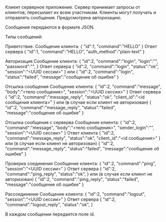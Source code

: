 Клиент серверное приложение. Сервер принимает запросы от клиентов, пересылает их всем участникам. Клиенты могут получать и отправлять сообщения. Предусмотрена авторизацию.

Сообщения передаются в формате JSON.

Типы сообщений:

Приветствие. 
Сообщение клиента:
{
    "id":1,
  "command":"HELLO"
}
Ответ сервера
{
    "id":1,
  "command":"HELLO",
  "auth_method":"plain-text"
}

Авторизация
Сообщение клиента:
{
    "id":2,
  "command":"login",
  "login":"<login>",
  "password":"<password>",
}
Ответ сервера
{
    "id":2,
  "command":"login",
  "status":"ok",
    "session":"<UUID сессии>"
}
или
{
    "id":2,
  "command":"login",
  "status":"failed",
    "message":"сообщение об ошибке"
}

Отсылка сообщения
Сообщение клиента:
{
    "id":2,
  "command":"message",
  "body":"<тело сообщения>",
  "session":"<UUID сессии>"
}
Ответ сервера
{
    "id":2,
  "command":"message_reply",
  "status":"ok",
  "client_id":"<id сообщения клиента>"
}
или (в случае если клиент не авторизован)
{
    "id":2,
  "command":"message_reply",
  "status":"failed",
    "message":"сообщение об ошибке"
}

Отсылка сообщения с серверва
Сообщение клиента:
{
    "id":2,
  "command":"message",
  "body":"<тело сообщения>",
  "sender_login":"<login>",
  "session":"<UUID сессии>"
}
Ответ клиента
{
    "id":2,
  "command":"message_reply",
  "status":"ok",
  "client_id":"<id сообщения>"
}
или (в случае если клиент не авторизован)
{
    "id":2,
  "command":"message_reply",
  "status":"failed",
    "message":"сообщение об ошибке"
}

Проверка соединения
Сообщение клиента:
{
    "id":2,
  "command":"ping",
  "session":"<UUID сессии>"
}
Ответ сервера
{
    "id":2,
  "command":"ping_reply",
  "status":"ok",
}
или (в случае если клиент не авторизован)
{
    "id":2,
  "command":"ping_reply",
  "status":"failed",
    "message":"сообщение об ошибке"
}

Рассоединение
Сообщение клиента:
{
    "id":2,
  "command":"logout",
  "session":"<UUID сессии>"
}
Ответ сервера
{
    "id":2,
  "command":"logout_reply",
  "status":"ok",
}

В каждом сообщении передается поле id.
